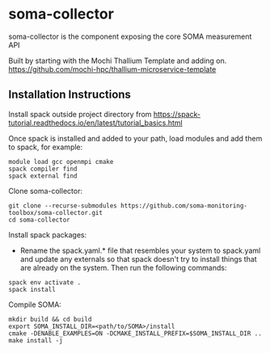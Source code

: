 # soma-collector
soma-collector is the component exposing the core SOMA measurement API

Built by starting with the Mochi Thallium Template and adding on.
https://github.com/mochi-hpc/thallium-microservice-template

## Installation Instructions

Install spack outside project directory from https://spack-tutorial.readthedocs.io/en/latest/tutorial_basics.html 

Once spack is installed and added to your path, load modules and add them to spack, for example:
```
module load gcc openmpi cmake
spack compiler find
spack external find
```

Clone soma-collector:
```
git clone --recurse-submodules https://github.com/soma-monitoring-toolbox/soma-collector.git
cd soma-collector
```

Install spack packages:
* Rename the spack.yaml.* file that resembles your system to spack.yaml and update any externals so that spack doesn't try to install things that are already on the system. Then run the following commands:
```
spack env activate .
spack install
```

Compile SOMA: 
```
mkdir build && cd build
export SOMA_INSTALL_DIR=<path/to/SOMA>/install
cmake -DENABLE_EXAMPLES=ON -DCMAKE_INSTALL_PREFIX=$SOMA_INSTALL_DIR ..
make install -j
```

